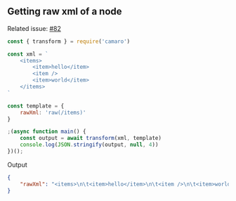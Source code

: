 ## Getting raw xml of a node

Related issue: [#82](https://github.com/tuananh/camaro/issues/82)

```js
const { transform } = require('camaro')

const xml = `
    <items>
        <item>hello</item>
        <item />
        <item>world</item>
    </items>
`

const template = {
    rawXml: 'raw(/items)'
}

;(async function main() {
    const output = await transform(xml, template)
    console.log(JSON.stringify(output, null, 4))
})();
```

Output

```json
{
    "rawXml": "<items>\n\t<item>hello</item>\n\t<item />\n\t<item>world</item>\n</items>\n"
}
```